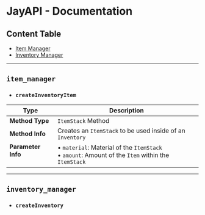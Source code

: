 # JayAPI - Documentation

## Content Table
* [Item Manager](#item-manager)
* [Inventory Manager](#inventory-manager)

--------------
## `item_manager`

* ### `createInventoryItem`
Type | Description
------------ | -------------
**Method Type** | `ItemStack` Method
**Method Info** | Creates an `ItemStack` to be used inside of an `Inventory`
**Parameter Info**<br>‎ | • `material`: Material of the `ItemStack`<br>• `amount`: Amount of the `Item` within the `ItemStack`

--------------

## `inventory_manager`

* ### `createInventory`
